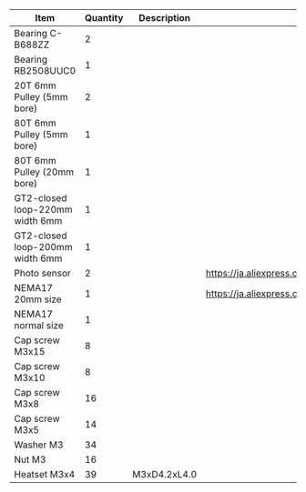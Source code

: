 |Item|Quantity|Description|Link|
|---|---|---|---|
|Bearing C-B688ZZ|2|||
|Bearing RB2508UUC0|1|||
|20T 6mm Pulley (5mm bore)|2|||
|80T 6mm Pulley (5mm bore)|1|||
|80T 6mm Pulley (20mm bore)|1|||
|GT2-closed loop-220mm width 6mm|1|||
|GT2-closed loop-200mm width 6mm|1|||
|Photo sensor|2||https://ja.aliexpress.com/item/32791528678.html|
|NEMA17 20mm size|1||https://ja.aliexpress.com/item/1005003226027617.html|
|NEMA17 normal size|1||
|Cap screw M3x15|8|||
|Cap screw M3x10|8|||
|Cap screw M3x8|16|||
|Cap screw M3x5|14|||
|Washer M3|34|||
|Nut M3|16|||
|Heatset M3x4|39|M3xD4.2xL4.0||



